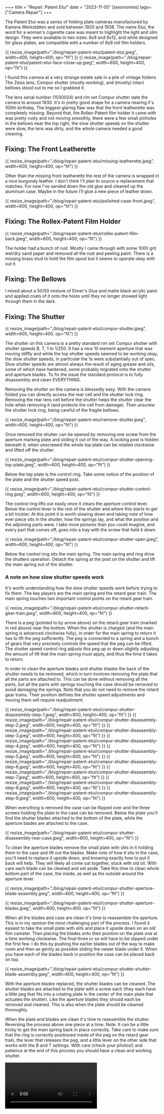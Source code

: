+++
title = "Repair: Patent Etui"
date = "2023-11-05"
[taxonomies]
tags=["Camera Repair"]
+++

The Patent Etui was a series of folding plate cameras manufactured by Kamera Werkstätten and sold between 1920 and 1938. The name Etui, the word for a woman's cigarette case was meant to highlight the light and slim design. They were available in two sizes: 6x9 and 6x12, and while designed for glass plates, are compatible with a number of 6x9 roll film holders.

{{ resize_image(path="./blog/repair-patent-etui/patent-etui.jpeg", width=400, height=400, op="fit") }}
{{ resize_image(path="./blog/repair-patent-etui/patent-etui-face-close-up.jpeg", width=600, height=400, op="fit") }}

I found this camera at a very strange estate sale in a pile of vintage folders. The Zeiss lens, Compur shutter (mostly working), and (mostly) intact bellows stood out to me so I grabbed it.

The lens serial number (1030024) and rim set Compur shutter date the camera to around 1930. It's in pretty good shape for a camera nearing it's 100th birthday. The biggest glaring flaw was that the front leatherette was completely missing. Beyond that, the Rollex-Patent film holder it came with was pretty rusty and not moving smoothly, there were a few small pinholes in the bellows near the top right, the slow shutter speeds on the shutter were slow, the lens was dirty, and the whole camera needed a good cleaning.

## Fixing: The Front Leatherette

{{ resize_image(path="./blog/repair-patent-etui/missing-leatherette.jpeg", width=600, height=400, op="fit") }}

Other than the missing front leatherette the rest of the camera is wrapped in a nice burgundy leather. I don't think I'll plan to source a replacement that matches. For now I've sanded down the old glue and cleaned up the aluminum case. Maybe in the future I'll glue a new piece of leather down.

{{ resize_image(path="./blog/repair-patent-etui/polished-case-front.jpeg", width=600, height=400, op="fit") }}

## Fixing: The Rollex-Patent Film Holder

{{ resize_image(path="./blog/repair-patent-etui/rollex-patent-film-back.jpeg", width=600, height=400, op="fit") }}

The holder had a bunch of rust. Mostly I came through with some 1000 grit wet/dry sand paper and removed all the rust and peeling paint. There is a missing brass stud to hold the film spool but it seems to operate okay with out it.

## Fixing: The Bellows

I mixed about a 50/50 mixture of Elmer's Glue and matte black acrylic paint and applied coats of it onto the holes until they no longer showed light through them in the dark.

## Fixing: The Shutter

{{ resize_image(path="./blog/repair-patent-etui/compur-shutter.jpeg", width=600, height=400, op="fit") }}

The shutter on this camera is a pretty standard rim set Compur shutter with shutter speeds B, T, 1 to 1/250. It has a nice 10 element aperture that was moving stiffly and while the top shutter speeds seemed to be working okay, the slow shutter speeds, in particular the 1s were substantially out of spec. Slow shutter speeds are almost always the result of aging grease and oils, some of which have hardened, some probably migrated onto the shutter and aperture blades. To fix the issue the standard protocol is to fully disassembly and clean EVERYTHING.

Removing the shutter on this camera is blessedly easy. With the camera folded you can directly access the rear cell and the shutter lock ring. Removing the rear lens cell before the shutter helps the shutter clear the hole when removing it (and protects the cell from damage). Then unscrew the shutter lock ring, being careful of the fragile bellows.


{{ resize_image(path="./blog/repair-patent-etui/remove-shutter.jpeg", width=600, height=400, op="fit") }}

Once removed the shutter can be opened by removing one screw from the aperture marking plate and sliding it out of the way. A locking post is hidden beneath it; when unscrewed the whole top plate can be rotated clockwise and lifted off the shutter.

{{ resize_image(path="./blog/repair-patent-etui/compur-shutter-opening-top-plate.jpeg", width=600, height=400, op="fit") }}


Below the top plate is the control ring. Take some notice of the position of the plate and the shutter speed post.

{{ resize_image(path="./blog/repair-patent-etui/compur-shutter-control-ring.jpeg", width=600, height=400, op="fit") }}

The control ring lifts out easily once it clears the aperture control lever. Below the control lever is the rest of the shutter and where this starts to get a bit trickier. At this point it is worth slowing down and taking note of how ever piece sits in the shutter, how the springs lay, and what the position and the adjoining parts were. I take more pictures than you could imagine, and every part that comes off, goes into a tray with the screw that held it down.

{{ resize_image(path="./blog/repair-patent-etui/compur-shutter-open.jpeg", width=600, height=400, op="fit") }}

Below the control ring sits the main spring. The main spring and ring drive the shutters operation. Detach the spring at the post on the shutter and lift the main spring out of the shutter.

### A note on how slow shutter speeds work

It's worth understanding how the slow shutter speeds work before trying to fix them. The key players are the main spring and the retard gear train. The main spring touches two important control points on the retard gear train.

{{ resize_image(path="./blog/repair-patent-etui/compur-shutter-retard-gear-train.jpeg", width=600, height=400, op="fit") }}

There is a peg (pointed to by arrow above) on the retard gear train (marked in red above) near the bottom. When the shutter is charged (and the main spring is advanced clockwise fully), in order for the main spring to return it has to lift the peg sufficiently. The peg is connected to a spring and a bunch of gears that very precisely controls the speed that the peg can be lifted. The shutter speed control ring adjusts this peg up or down slightly adjusting the amount of lift that the main spring must apply, and thus the time it takes to return.

In order to clean the aperture blades and shutter blades the back of the shutter needs to be removed, which in turn involves removing the plate that all the parts are attached to. This can be done without removing all the parts, but all the parts with springs touching the case should be removed to avoid damaging the springs. Note that you do not need to remove the retard gear trains. Their position defines the shutter speed adjustments and moving them will require readjustment.

{{ resize_image(path="./blog/repair-patent-etui/compur-shutter-disassembly-step-1.jpeg", width=600, height=400, op="fit") }}
{{ resize_image(path="./blog/repair-patent-etui/compur-shutter-disassembly-step-2.jpeg", width=600, height=400, op="fit") }}
{{ resize_image(path="./blog/repair-patent-etui/compur-shutter-disassembly-step-3.jpeg", width=600, height=400, op="fit") }}
{{ resize_image(path="./blog/repair-patent-etui/compur-shutter-disassembly-step-4.jpeg", width=600, height=400, op="fit") }}
{{ resize_image(path="./blog/repair-patent-etui/compur-shutter-disassembly-step-5.jpeg", width=600, height=400, op="fit") }}
{{ resize_image(path="./blog/repair-patent-etui/compur-shutter-disassembly-step-6.jpeg", width=600, height=400, op="fit") }}
{{ resize_image(path="./blog/repair-patent-etui/compur-shutter-disassembly-step-7.jpeg", width=600, height=400, op="fit") }}
{{ resize_image(path="./blog/repair-patent-etui/compur-shutter-disassembly-step-8.jpeg", width=600, height=400, op="fit") }}
{{ resize_image(path="./blog/repair-patent-etui/compur-shutter-disassembly-step-9.jpeg", width=600, height=400, op="fit") }}

When everything is removed the case can be flipped over and the three screws holding the plate to the case can be removed. Below the plate you'll find the shutter blades attached to the bottom of the plate, while the aperture blades are attached to the case.

{{ resize_image(path="./blog/repair-patent-etui/compur-shutter-disassembly-rear-case.jpeg", width=600, height=400, op="fit") }}

To clean the aperture blades remove the small plate with slits in it holding them to the case and lift out the blades. Make note of how it sits in the case, you'll need to replace it upside down, and knowing exactly how to put it back will help. They will likely all come out together, stuck with old oil. With care each blade can be cleaned and set aside. Take this time to clean whole bottom part of the case, the inside, as well as the outside around the aperture lever.

{{ resize_image(path="./blog/repair-patent-etui/compur-shutter-aperture-blade-assembly.jpeg", width=600, height=400, op="fit") }}

{{ resize_image(path="./blog/repair-patent-etui/compur-shutter-aperture-blades.jpeg", width=600, height=400, op="fit") }}

When all the blades and case are clean it's time to reassemble the aperture. This is in my opinion the most challenging part of the process. I found it easiest to take the small plate with slits and place it upside down on an old film canister. Then placing the blades onto their position on the plate one at a time working clockwise. The final three or so will have to be slipped under the first few. I do this by pushing the earlier blades out of the way to make room and then as gently as possible sliding the newer blade under it. When you have each of the blades back in position the case can be placed back on top.

{{ resize_image(path="./blog/repair-patent-etui/compur-shutter-shutter-blade-assembly.jpeg", width=600, height=400, op="fit") }}

With the aperture blades replaced, the shutter blades can be cleaned. The shutter blades are attached to the plate with a screw each (they each have a little peg that fits into a rotating plate in the center of the main plate that actuates the shutter). Like the aperture blades they should each be removed and cleaned. This is also when the plate should be cleaned thoroughly.

When the plate and blades are clean it's time to reassemble the shutter. Reversing the process above one piece at a time. Note: It can be a little tricky to get the main spring back in place correctly. Take care to make sure that the ring is correctly positioned inside of the peg on the retard gear train, the lever that releases the peg, and a little lever on the other side that works with the B and T settings. With care (check your photos!) and patience at the end of this process you should have a clean and working shutter.

<video controls>
    <source src="/blog/repair-patent-etui/compur-shutter-working.mp4" type="video/mp4" />
</video>

